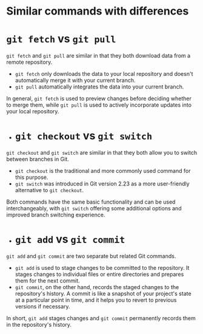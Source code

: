 # Similar commands with differences

# `git fetch` vs `git pull`

`git fetch` and `git pull` are similar in that they both download data from 
a remote repository.
* `git fetch` only downloads the data to your 
local repository and doesn't automatically merge it with your current branch.
* `git pull` automatically integrates the data into your 
current branch. 

In general, `git fetch` is used to preview changes before deciding whether 
to merge them, while `git pull` is used to actively incorporate updates into your local repository.


* # `git checkout` vs `git switch`

`git checkout` and `git switch` are similar in that they both allow you to 
switch between branches in Git. 
* `git checkout` is the traditional and more 
commonly used command for this purpose. 
* `git switch` was introduced in Git 
version 2.23 as a more user-friendly alternative to `git checkout`. 

Both commands have the same basic functionality and can be used 
interchangeably, with `git switch` offering some additional options and improved branch switching experience.


* # `git add` vs `git commit`

`git add` and `git commit` are two separate but related Git commands. 
* `git add` is used to stage changes to be committed to the repository. It stages 
changes to individual files or entire directories and prepares them for the 
next commit. 
* `git commit`, on the other hand, records the staged changes to 
the repository's history. A commit is like a snapshot of your project's 
state at a particular point in time, and it helps you to revert to previous 
versions if necessary. 

In short, `git add` stages changes and `git commit` permanently records them in the repository's history.
